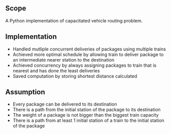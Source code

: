 ## Scope

A Python implementation of capacitated vehicle routing problem.

## Implementation
- Handled mutliple concurrent deliveries of packages using multiple trains
- Achieved more optimal schedule by allowing train to deliver package to an intermediate nearer station to the destination
- Achieved concurrency by always assigning packages to train that is nearest and has done the least deliveries
- Saved computation by storing shortest distance calculated

## Assumption
- Every package can be delivered to its destination
- There is a path from the initial station of the package to its destination
- The weight of a package is not bigger than the biggest train capacity
- There is a path from at least 1 initial station of a train to the initial station of the package 